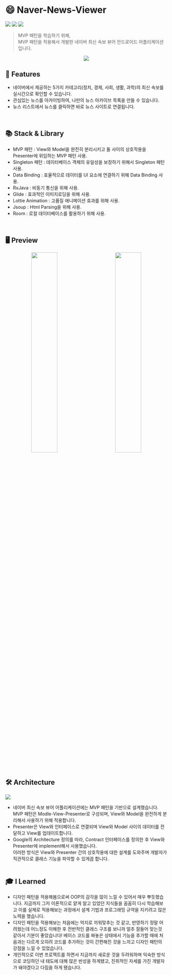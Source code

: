 # 😄 Naver-News-Viewer
<img src = "https://img.shields.io/badge/ProjectType-SingleToyProject-orange?style=flat-square">  <img src = "https://img.shields.io/badge/Tools-AndroidStudio-brightgreen?style=flat-square&logo=AndroidStudio">  <img src = "https://img.shields.io/badge/Language-Java-critical?style=flat-square&logo=Java">
> MVP 패턴을 학습하기 위해, </br>
> MVP 패턴을 적용해서 개발한 네이버 최신 속보 뷰어 안드로이드 어플리케이션 입니다.
<p align="center"> <img src = "https://user-images.githubusercontent.com/64072741/125599121-30f40923-44a8-472c-8c2a-de1ec6fb85c8.png" > </p>

##  📝  Features
+ 네이버에서 제공하는 5가지 카테고리(정치, 경제, 사회, 생활, 과학)의 최신 속보를 실시간으로 확인할 수 있습니다.
+ 관심있는 뉴스를 아카이빙하여, 나만의 뉴스 아카이브 목록을 만들 수 있습니다.
+ 뉴스 리스트에서 뉴스를 클릭하면 바로 뉴스 사이트로 연결됩니다.
</br>

##  📚  Stack & Library
+ MVP 패턴 : View와 Model을 완전히 분리시키고 둘 사이의 상호작용을 Presenter에 위임하는 MVP 패턴 사용.
+ Singleton 패턴 : 데이터베이스 객체의 유일성을 보장하기 위해서 Singleton 패턴 사용.
+ Data Binding : 효율적으로 데이터를 UI 요소에 연결하기 위해 Data Binding 사용.
+ RxJava : 비동기 통신을 위해 사용.
+ Glide : 효과적인 이미지로딩을 위해 사용.
+ Lottie Animation : 고품질 애니메이션 효과를 위해 사용.
+ Jsoup : Html Parsing을 위해 사용.
+ Room : 로컬 데이터베이스를 활용하기 위해 사용.
</br>

##  🖥️  Preview
<p align="center"> <img src = "https://user-images.githubusercontent.com/64072741/125657755-fa90b789-a5d0-4b10-8868-b51d17f7fc8c.gif" width = "40%">&nbsp;&nbsp;&nbsp;&nbsp;&nbsp;&nbsp;&nbsp;&nbsp;&nbsp;&nbsp;&nbsp;&nbsp;&nbsp;&nbsp;&nbsp;<img src = "https://user-images.githubusercontent.com/64072741/125659291-f1ec4605-5e8a-405c-a363-ce7221823255.gif" width = "40%"></p>
</br></br>

##  🛠️  Architecture
<img src = "https://user-images.githubusercontent.com/64072741/125657353-4fed9ff2-08f3-445d-9a54-d4873a1b874b.png"> 
<br>

+ 네이버 최신 속보 뷰어 어플리케이션에는 MVP 패턴을 기반으로 설계했습니다.<br>
  MVP 패턴은 Modle-View-Presenter로 구성되며, View와 Model을 완전하게 분리해서 사용하기 위해 적용합니다.
+ Presenter은 View와 인터페이스로 연결되며 View와 Model 사이의 데이터를 전달하고 View를 업데이트합니다.
+ Google의 Architecture 정의를 따라, Contract 인터페이스를 정의한 후 View와 Presenter에 implement해서 사용했습니다.<br>
  이러한 방식은 View와 Presenter 간의 상호작용에 대한 설계를 도와주며 개발자가 직관적으로 클래스 기능을 파악할 수 있게끔 합니다.<br></br>
  
## 🎓 I Learned
+ 디자인 패턴을 적용해봄으로써 OOP의 감각을 많이 느낄 수 있어서 매우 뿌듯했습니다. 지금까지 그저 이론적으로 얕게 알고 있었던 지식들을 꼼꼼히 다시 학습해보고 이를 실제로 적용해보는 과정에서 설계 기법과 프로그래밍 규약을 지키려고 많은 노력을 했습니다. 
+ 디자인 패턴을 적용해보는 처음에는 억지로 끼워맞추는 것 같고, 반영하기 정말 어려웠는데 어느정도 이해한 후 전반적인 클래스 구조를 보니까 얼추 잘들어 맞는것 같아서 기분이 좋았습니다! 베이스 코드를 짜놓은 상태에서 기능을 추가할 때에 처음과는 다르게 오히려 코드를 추가하는 것이 간편해진 것을 느끼고 디자인 패턴의 강점을 느낄 수 있었습니다.
+ 개인적으로 이번 프로젝트를 하면서 지금까지 새로운 것을 두려워하며 익숙한 방식으로 코딩하던 내 태도에 대해 많은 반성을 하게됐고, 진취적인 자세를 가진 개발자가 돼야겠다고 다짐을 하게 됐습니다.

